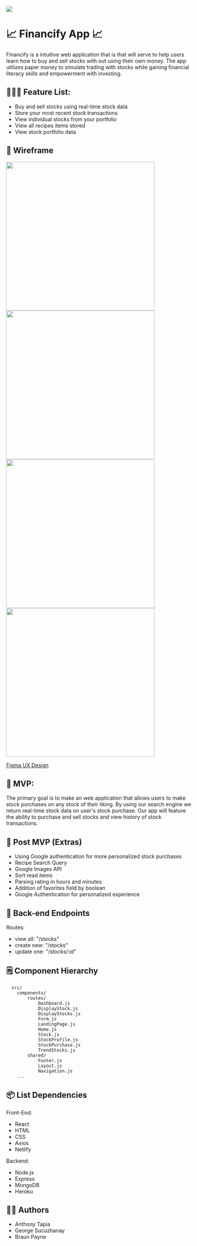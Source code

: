 ![](client/src/assets/white-logo.png)

# 📈 Financify App 📈

Financify is a intuitive web application that is that will serve to help users learn how to buy and sell stocks with out using their own money. The app utilizes paper money to simulate trading with stocks while gaining financial literacy skills and empowerment with investing.

## 👩🏽‍🚀 Feature List:
* Buy and sell stocks using real-time stock data
* Store your most recent stock transactions
* View individual stocks from your portfolio
* View all recipes items stored
* View stock portfolio data

## 🎨 Wireframe

<div>
<img src="client/src/assets/landingpage.png" width= 400px>
<img src="client/src/assets/homepage.png" width= 400px>
<img src="client/src/assets/dashboard-1.png" width= 400px>
<img src="client/src/assets/dashboard-2.png" width= 400px>

</div>

[Figma UX Design](https://www.figma.com/file/seXFjKic8dSObWZzudN7J3/Financiify-Paper-Trading-App---UX?node-id=0%3A1)


## 🚀 MVP:
The primary goal is to make an web application that allows users to make stock purchases on any stock of their liking. By using our search engine we return real-time stock data on user's stock purchase. Our app will feature the ability to purchase and sell stocks and view history of stock transactions.

## 🥳 Post MVP (Extras)
* Using Google authentication for more personalized stock purchases
* Recipe Search Query
* Google Images API
* Sort read items
* Parsing rating in hours and minutes
* Addition of favorites field by boolean
* Google Authentication for personalized experience

## 🔨 Back-end Endpoints
Routes:
* view all: "/stocks"
* create new: "/stocks"
* update one: "/stocks/:id"

## 🗒️ Component Hierarchy
```
  src/
    components/
        routes/
            Dashboard.js
            DisplayStock.js
            DisplayStocks.js
            Form.js
            LandingPage.js
            Home.js
            Stock.js
            StockProfile.js
            StockPurchase.js
            TrendStocks.js
        shared/
            Footer.js
            Layout.js
            Navigation.js
    ...
```
## 📦 List Dependencies 

Front-End:
* React
* HTML
* CSS
* Axios
* Netlify

Backend:
* Node.js
* Express
* MongoDB
* Heroku


## 👨‍💻 Authors
* Anthony Tapia
* George Sucuzhanay
* Braun Payne
